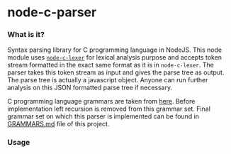 # node-c-parser

### What is it?
Syntax parsing library for C programming language in NodeJS.
This node module uses [`node-c-lexer`](https://github.com/taufique71/node-c-lexer) for lexical analysis purpose and accepts token stream formatted in the exact same format as it is in `node-c-lexer`.
The parser takes this token stream as input and gives the parse tree as output. 
The parse tree is actually a javascript object. 
Anyone can run further analysis on this JSON formatted parse tree if necessary.


C programming language grammars are taken from [here](https://www.lysator.liu.se/c/ANSI-C-grammar-y.html). 
Before implementation left recursion is removed from this grammar set. 
Final grammar set on which this parser is implemented can be found in [GRAMMARS.md](https://github.com/taufique71/node-c-parser/blob/master/GRAMMARS.md) file of this project.

### Usage
